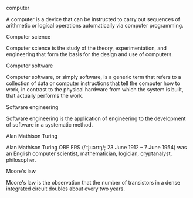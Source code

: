 
computer

A computer is a device that can be instructed to carry out sequences of arithmetic or logical operations automatically via computer programming.

Computer science

Computer science is the study of the theory, experimentation, and engineering that form the basis for the design and use of computers.

Computer software

Computer software, or simply software, is a generic term that refers to a collection of data or computer instructions that tell the computer how to work, in contrast to the physical hardware from which the system is built, that actually performs the work. 

Software engineering 

Software engineering is the application of engineering to the development of software in a systematic method. 

Alan Mathison Turing

Alan Mathison Turing OBE FRS (/ˈtjʊərɪŋ/; 23 June 1912 – 7 June 1954) was an English computer scientist, mathematician, logician, cryptanalyst, philosopher.

Moore's law

Moore's law is the observation that the number of transistors in a dense integrated circuit doubles about every two years. 

